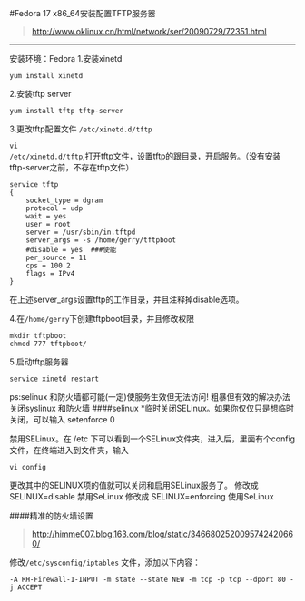 #Fedora 17 x86_64安装配置TFTP服务器
>http://www.oklinux.cn/html/network/ser/20090729/72351.html
****
安装环境：Fedora
1.安装xinetd

	yum install xinetd
2.安装tftp server

	yum install tftp tftp-server
3.更改tftp配置文件 <code>/etc/xinetd.d/tftp</code>

<code>vi /etc/xinetd.d/tftp</code>,打开tftp文件，设置tftp的跟目录，开启服务。（没有安装tftp-server之前，不存在tftp文件）

	service tftp
	{
		socket_type = dgram
		protocol = udp
		wait = yes
		user = root
		server = /usr/sbin/in.tftpd
		server_args = -s /home/gerry/tftpboot
		#disable = yes  ###使能
		per_source = 11
		cps = 100 2
		flags = IPv4
	}

在上述server_args设置tftp的工作目录，并且注释掉disable选项。

4.在<code>/home/gerry</code>下创建tftpboot目录，并且修改权限

	mkdir tftpboot
	chmod 777 tftpboot/

5.启动tftp服务器

	service xinetd restart

ps:selinux 和防火墙都可能(一定)使服务生效但无法访问!
粗暴但有效的解决办法 关闭syslinux 和防火墙
####selinux
*临时关闭SELinux。如果你仅仅只是想临时关闭，可以输入
	setenforce 0

禁用SELinux。在 /etc  下可以看到一个SELinux文件夹，进入后，里面有个config文件，在终端进入到文件夹，输入

	vi config
更改其中的SELINUX项的值就可以关闭和启用SELinux服务了。
修改成  SELINUX=disable     禁用SeLinux
修改成  SELINUX=enforcing 使用SeLinux


####精准的防火墙设置
>http://himme007.blog.163.com/blog/static/3466802520095742420660/

修改<code>/etc/sysconfig/iptables</code> 文件，添加以下内容：

	-A RH-Firewall-1-INPUT -m state --state NEW -m tcp -p tcp --dport 80 -j ACCEPT
















